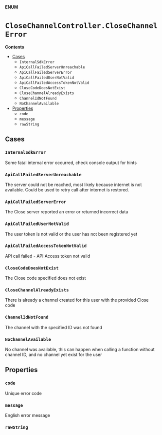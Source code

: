 **ENUM**

# `CloseChannelController.CloseChannelError`

**Contents**

- [Cases](#cases)
  - `InternalSdkError`
  - `ApiCallFailedServerUnreachable`
  - `ApiCallFailedServerError`
  - `ApiCallFailedUserNotValid`
  - `ApiCallFailedAccessTokenNotValid`
  - `CloseCodeDoesNotExist`
  - `CloseChannelAlreadyExists`
  - `ChannelIdNotFound`
  - `NoChannelAvailable`
- [Properties](#properties)
  - `code`
  - `message`
  - `rawString`

## Cases
### `InternalSdkError`

Some fatal internal error occurred, check console output for hints

### `ApiCallFailedServerUnreachable`

The server could not be reached, most likely because internet is not available. Could be used to retry call after internet is restored.

### `ApiCallFailedServerError`

The Close server reported an error or returned incorrect data

### `ApiCallFailedUserNotValid`

The user token is not valid or the user has not been registered yet

### `ApiCallFailedAccessTokenNotValid`

API call failed - API Access token not valid

### `CloseCodeDoesNotExist`

The Close code specified does not exist

### `CloseChannelAlreadyExists`

There is already a channel created for this user with the provided Close code

### `ChannelIdNotFound`

The channel with the specified ID was not found

### `NoChannelAvailable`

No channel was available, this can happen when calling a function without channel ID, and no channel yet exist for the user

## Properties
### `code`

Unique error code

### `message`

English error message

### `rawString`
